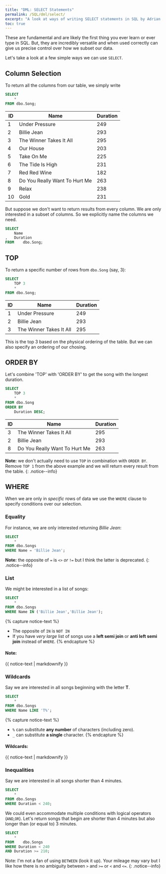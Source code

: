 ```yaml
---
title: "DML: SELECT Statements"
permalink: /SQL/dml/select/
excerpt: "A look at ways of writing SELECT statements in SQL by Adrian Ng"
toc: true
---
```


These are fundamental and are likely the first thing you ever learn or ever type in SQL.
But, they are incredibly versatile and when used correctly can give us precise control over how we subset our data.

Let's take a look at a few simple ways we can use `SELECT`.

## Column Selection

To return all the columns from our table, we simply write

```sql
SELECT
	*
FROM dbo.Song;
```

ID|Name|Duration
---|---|---
1|Under Pressure|249
2|Billie Jean|293
3|The Winner Takes It All|295
4|Our House|203
5|Take On Me|225
6|The Tide Is High|231
7|Red Red Wine| 182
8|Do You Really Want To Hurt Me|263
9|Relax|238
10|Gold|231

But suppose we don't want to return results from every column.
We are only interested in a subset of columns.
So we explicitly name the columns we need.

```sql
SELECT
	Name
,	Duration
FROM	dbo.Song;
```

## TOP

To return a specific number of rows from `dbo.Song` (say, 3):

```sql
SELECT 
	TOP 3
	*
FROM dbo.Song;
```

ID|Name|Duration
---|---|---
1|Under Pressure|249
2|Billie Jean|293
3|The Winner Takes It All|295

This is the top 3 based on the physical ordering of the table.
But we can also specify an ordering of our chosing.

## ORDER BY

Let's combine 'TOP' with 'ORDER BY' to get the song with the longest duration.

```sql
SELECT
	TOP 3
	*
FROM dbo.Song
ORDER BY 
	Duration DESC;
```

ID|Name|Duration
---|---|---
3|The Winner Takes It All|295
2|Billie Jean|293
8|Do You Really Want To Hurt Me|263

**Note:** we don't actually need to use `TOP` in combination with `ORDER BY`. Remove `TOP 1` from the above example and we will return every result from the table.
{: .notice--info}

## WHERE

When we are only in _specific_ rows of data we use the `WHERE` clause to specify conditions over our selection.

### Equality

For instance, we are only interested returning _Billie Jean_:

```sql
SELECT
	*
FROM dbo.Songs
WHERE Name = 'Billie Jean';
```

**Note:** the opposite of `=` is `<>` _or_ `!=` but I think the latter is deprecated.
{: .notice--info}

### List

We might be interested in a list of songs:

```sql
SELECT
	*
FROM dbo.Songs
WHERE Name IN ('Billie Jean','Billie Jean');
```

{%  capture notice-text %}
* The opposite of `IN` is `NOT IN`
* If you have _very large_ list of songs use a **left semi join** or **anti left semi join** instead of `WHERE`.
{% endcapture %}

<div class="notice--info">
  <h4>Note:</h4> 
  {{ notice-text | markdownify }} 
</div>

### Wildcards

Say we are interested in all songs beginning with the letter **T**.

```sql
SELECT
	*
FROM dbo.Songs
WHERE Name LIKE 'T%';
```

{% capture notice-text %}
* `%` can substitute **any number** of characters (including zero).
* `_` can substitute **a single** character.
{% endcapture %}

<div class="notice--info">
  <h4>Wildcards:</h4> 
  {{ notice-text | markdownify }} 
</div>

### Inequalities

Say we are interested in all songs shorter than 4 minutes.

```sql 
SELECT
	*
FROM dbo.Songs
WHERE Duration < 240;
```

We could even accommodate multiple conditions with  logical operators (`AND`,`OR`).
Let's return songs that begin are shorter than 4 minutes but also longer than (or equal to) 3 minutes.

```sql
SELECT
	*
FROM	dbo.Songs
WHERE Duration < 240
AND Duration >= 210;
```

Note: I'm not a fan of using `BETWEEN` (look it up). Your mileage may vary but I like how there is no ambiguity between `>` and `>=` or `<` and `<=`.
{: .notice--info}










